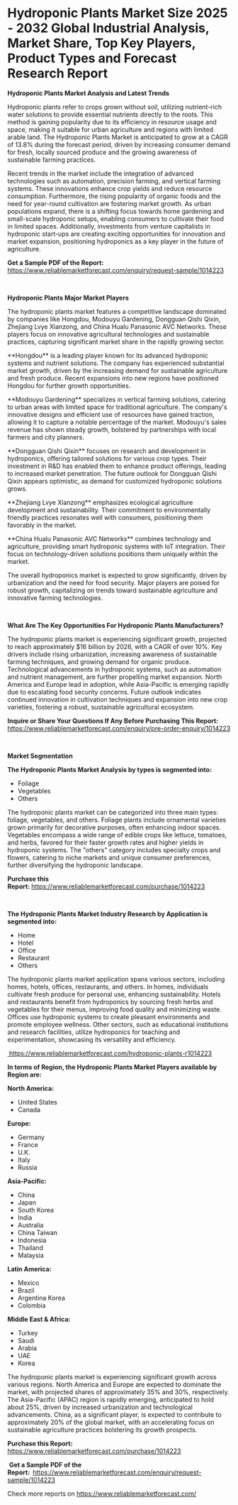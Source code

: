 <p><h1>Hydroponic Plants Market Size 2025 - 2032 Global Industrial Analysis, Market Share, Top Key Players, Product Types and Forecast Research Report</h1></p><p><strong>Hydroponic Plants Market Analysis and Latest Trends</strong></p>
<p><p>Hydroponic plants refer to crops grown without soil, utilizing nutrient-rich water solutions to provide essential nutrients directly to the roots. This method is gaining popularity due to its efficiency in resource usage and space, making it suitable for urban agriculture and regions with limited arable land. The Hydroponic Plants Market is anticipated to grow at a CAGR of 13.8% during the forecast period, driven by increasing consumer demand for fresh, locally sourced produce and the growing awareness of sustainable farming practices.</p><p>Recent trends in the market include the integration of advanced technologies such as automation, precision farming, and vertical farming systems. These innovations enhance crop yields and reduce resource consumption. Furthermore, the rising popularity of organic foods and the need for year-round cultivation are fostering market growth. As urban populations expand, there is a shifting focus towards home gardening and small-scale hydroponic setups, enabling consumers to cultivate their food in limited spaces. Additionally, investments from venture capitalists in hydroponic start-ups are creating exciting opportunities for innovation and market expansion, positioning hydroponics as a key player in the future of agriculture.</p></p>
<p><strong>Get a Sample PDF of the Report:&nbsp;</strong> <a href="https://www.reliablemarketforecast.com/enquiry/request-sample/1014223?utm_campaign=3050&utm_medium=2&utm_source=Github&utm_content=ia&utm_term=06032025&utm_id=hydroponic-plants">https://www.reliablemarketforecast.com/enquiry/request-sample/1014223</a></p>
<p>&nbsp;</p>
<p><strong>Hydroponic Plants Major Market Players</strong></p>
<p><p>The hydroponic plants market features a competitive landscape dominated by companies like Hongdou, Modouyu Gardening, Dongguan Qishi Qixin, Zhejiang Lvye Xianzong, and China Hualu Panasonic AVC Networks. These players focus on innovative agricultural technologies and sustainable practices, capturing significant market share in the rapidly growing sector.</p><p>**Hongdou** is a leading player known for its advanced hydroponic systems and nutrient solutions. The company has experienced substantial market growth, driven by the increasing demand for sustainable agriculture and fresh produce. Recent expansions into new regions have positioned Hongdou for further growth opportunities.</p><p>**Modouyu Gardening** specializes in vertical farming solutions, catering to urban areas with limited space for traditional agriculture. The company's innovative designs and efficient use of resources have gained traction, allowing it to capture a notable percentage of the market. Modouyu's sales revenue has shown steady growth, bolstered by partnerships with local farmers and city planners.</p><p>**Dongguan Qishi Qixin** focuses on research and development in hydroponics, offering tailored solutions for various crop types. Their investment in R&D has enabled them to enhance product offerings, leading to increased market penetration. The future outlook for Dongguan Qishi Qixin appears optimistic, as demand for customized hydroponic solutions grows.</p><p>**Zhejiang Lvye Xianzong** emphasizes ecological agriculture development and sustainability. Their commitment to environmentally friendly practices resonates well with consumers, positioning them favorably in the market.</p><p>**China Hualu Panasonic AVC Networks** combines technology and agriculture, providing smart hydroponic systems with IoT integration. Their focus on technology-driven solutions positions them uniquely within the market.</p><p>The overall hydroponics market is expected to grow significantly, driven by urbanization and the need for food security. Major players are poised for robust growth, capitalizing on trends toward sustainable agriculture and innovative farming technologies.</p></p>
<p>&nbsp;</p>
<p><strong>What Are The Key Opportunities For Hydroponic Plants Manufacturers?</strong></p>
<p><p>The hydroponic plants market is experiencing significant growth, projected to reach approximately $16 billion by 2026, with a CAGR of over 10%. Key drivers include rising urbanization, increasing awareness of sustainable farming techniques, and growing demand for organic produce. Technological advancements in hydroponic systems, such as automation and nutrient management, are further propelling market expansion. North America and Europe lead in adoption, while Asia-Pacific is emerging rapidly due to escalating food security concerns. Future outlook indicates continued innovation in cultivation techniques and expansion into new crop varieties, fostering a robust, sustainable agricultural ecosystem.</p></p>
<p><strong>Inquire or Share Your Questions If Any Before Purchasing This Report:</strong> <a href="https://www.reliablemarketforecast.com/enquiry/pre-order-enquiry/1014223?utm_campaign=3050&utm_medium=2&utm_source=Github&utm_content=ia&utm_term=06032025&utm_id=hydroponic-plants">https://www.reliablemarketforecast.com/enquiry/pre-order-enquiry/1014223</a></p>
<p>&nbsp;</p>
<p><strong>Market Segmentation</strong></p>
<p><strong>The Hydroponic Plants Market Analysis by types is segmented into:</strong></p>
<p><ul><li>Foliage</li><li>Vegetables</li><li>Others</li></ul></p>
<p><p>The hydroponic plants market can be categorized into three main types: foliage, vegetables, and others. Foliage plants include ornamental varieties grown primarily for decorative purposes, often enhancing indoor spaces. Vegetables encompass a wide range of edible crops like lettuce, tomatoes, and herbs, favored for their faster growth rates and higher yields in hydroponic systems. The "others" category includes specialty crops and flowers, catering to niche markets and unique consumer preferences, further diversifying the hydroponic landscape.</p></p>
<p><strong>Purchase this Report:&nbsp;</strong><a href="https://www.reliablemarketforecast.com/purchase/1014223?utm_campaign=3050&utm_medium=2&utm_source=Github&utm_content=ia&utm_term=06032025&utm_id=hydroponic-plants">https://www.reliablemarketforecast.com/purchase/1014223</a></p>
<p>&nbsp;</p>
<p><strong>The Hydroponic Plants Market Industry Research by Application is segmented into:</strong></p>
<p><ul><li>Home</li><li>Hotel</li><li>Office</li><li>Restaurant</li><li>Others</li></ul></p>
<p><p>The hydroponic plants market application spans various sectors, including homes, hotels, offices, restaurants, and others. In homes, individuals cultivate fresh produce for personal use, enhancing sustainability. Hotels and restaurants benefit from hydroponics by sourcing fresh herbs and vegetables for their menus, improving food quality and minimizing waste. Offices use hydroponic systems to create pleasant environments and promote employee wellness. Other sectors, such as educational institutions and research facilities, utilize hydroponics for teaching and experimentation, showcasing its versatility and efficiency.</p></p>
<p><a href="https://www.reliablemarketforecast.com/hydroponic-plants-r1014223?utm_campaign=3050&utm_medium=2&utm_source=Github&utm_content=ia&utm_term=06032025&utm_id=hydroponic-plants">&nbsp;https://www.reliablemarketforecast.com/hydroponic-plants-r1014223</a></p>
<p><strong>In terms of Region, the Hydroponic Plants Market Players available by Region are:</strong></p>
<p>
    <p> <strong> North America: </strong>
        <ul>
            <li>United States</li>
            <li>Canada</li>
        </ul>
        </p> 
    <p> <strong> Europe: </strong>
        <ul>
            <li>Germany</li>
            <li>France</li>
            <li>U.K.</li>
            <li>Italy</li>
            <li>Russia</li>
        </ul>
        </p> 
    <p> <strong> Asia-Pacific: </strong>
        <ul>
            <li>China</li>
            <li>Japan</li>
            <li>South Korea</li>
            <li>India</li>
            <li>Australia</li>
            <li>China Taiwan</li>
            <li>Indonesia</li>
            <li>Thailand</li>
            <li>Malaysia</li>
        </ul>
        </p> 
    <p> <strong> Latin America: </strong>
        <ul>
            <li>Mexico</li>
            <li>Brazil</li>
            <li>Argentina Korea</li>
            <li>Colombia</li>
        </ul>
        </p> 
    <p> <strong> Middle East & Africa: </strong>
        <ul>
            <li>Turkey</li>
            <li>Saudi</li>
            <li>Arabia</li>
            <li>UAE</li>
            <li>Korea</li>
        </ul>
    </p>
    </p>
<p><p>The hydroponic plants market is experiencing significant growth across various regions. North America and Europe are expected to dominate the market, with projected shares of approximately 35% and 30%, respectively. The Asia-Pacific (APAC) region is rapidly emerging, anticipated to hold about 25%, driven by increased urbanization and technological advancements. China, as a significant player, is expected to contribute to approximately 20% of the global market, with an accelerating focus on sustainable agriculture practices bolstering its growth prospects.</p></p>
<p><strong>Purchase this Report: </strong><a href="https://www.reliablemarketforecast.com/purchase/1014223?utm_campaign=3050&utm_medium=2&utm_source=Github&utm_content=ia&utm_term=06032025&utm_id=hydroponic-plants">https://www.reliablemarketforecast.com/purchase/1014223</a></p>
<p>&nbsp;<strong>Get a Sample PDF of the Report:&nbsp;&nbsp;</strong><a href="https://www.reliablemarketforecast.com/enquiry/request-sample/1014223?utm_campaign=3050&utm_medium=2&utm_source=Github&utm_content=ia&utm_term=06032025&utm_id=hydroponic-plants">https://www.reliablemarketforecast.com/enquiry/request-sample/1014223</a></p>
<p><strong></strong></p>
<p>Check more reports on <a href="https://www.reliablemarketforecast.com/?utm_campaign=3050&utm_medium=2&utm_source=Github&utm_content=ia&utm_term=06032025&utm_id=hydroponic-plants">https://www.reliablemarketforecast.com/</a></p>